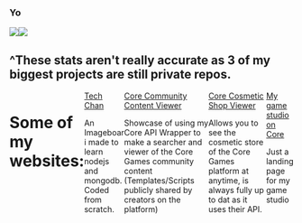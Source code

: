 ### Yo
<div style="display: flex">
  <img align="center" src="https://github-readme-stats.vercel.app/api?username=aphrim&count_private=true&theme=synthwave&show_icons=true" />
  <img align="center" src="https://github-readme-stats.vercel.app/api/top-langs/?username=aphrim&theme=synthwave&show_icons=true&langs_count=10&hide=html" />
</div>
<h2>^These stats aren't really accurate as 3 of my biggest projects are still private repos.</h2>
<div style="display: flex">
  <h1>Some of my websites:</h1>
 <div> <a href="https://techchan.org">Tech Chan</a> <p>An Imageboar i made to learn nodejs and mongodb. Coded from scratch.</p> </div>
  <div> <a href="https://communitycontentviewer.com">Core Community Content Viewer</a> <p> Showcase of using my Core API Wrapper to make a searcher and viewer of the Core Games community content (Templates/Scripts publicly shared by creators on the platform)</p> </div>
  <div> <a href="https://coregamesshop.com">Core Cosmetic Shop Viewer</a> <p>Allows you to see the cosmetic store of the Core Games platform at anytime, is always fully up to dat as it uses their API. </p></div>
  <div> <a href="https://heph.games">My game studio on Core</a> <p> Just a landing page for my game studio </p> </div>
</div>
